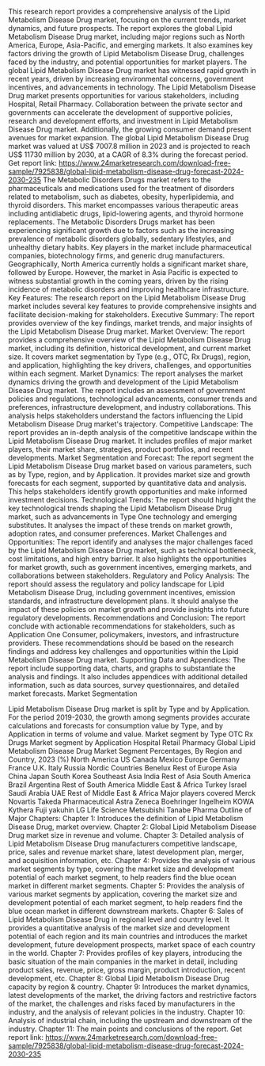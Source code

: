 This research report provides a comprehensive analysis of the Lipid Metabolism Disease Drug market, focusing on the current trends, market dynamics, and future prospects. The report explores the global Lipid Metabolism Disease Drug market, including major regions such as North America, Europe, Asia-Pacific, and emerging markets. It also examines key factors driving the growth of Lipid Metabolism Disease Drug, challenges faced by the industry, and potential opportunities for market players.
The global Lipid Metabolism Disease Drug market has witnessed rapid growth in recent years, driven by increasing environmental concerns, government incentives, and advancements in technology. The Lipid Metabolism Disease Drug market presents opportunities for various stakeholders, including Hospital, Retail Pharmacy. Collaboration between the private sector and governments can accelerate the development of supportive policies, research and development efforts, and investment in Lipid Metabolism Disease Drug market. Additionally, the growing consumer demand present avenues for market expansion.
The global Lipid Metabolism Disease Drug market was valued at US$ 7007.8 million in 2023 and is projected to reach US$ 11730 million by 2030, at a CAGR of 8.3% during the forecast period.
Get report link: https://www.24marketresearch.com/download-free-sample/7925838/global-lipid-metabolism-disease-drug-forecast-2024-2030-235 
The Metabolic Disorders Drugs market refers to the pharmaceuticals and medications used for the treatment of disorders related to metabolism, such as diabetes, obesity, hyperlipidemia, and thyroid disorders. This market encompasses various therapeutic areas including antidiabetic drugs, lipid-lowering agents, and thyroid hormone replacements. The Metabolic Disorders Drugs market has been experiencing significant growth due to factors such as the increasing prevalence of metabolic disorders globally, sedentary lifestyles, and unhealthy dietary habits. Key players in the market include pharmaceutical companies, biotechnology firms, and generic drug manufacturers. Geographically, North America currently holds a significant market share, followed by Europe. However, the market in Asia Pacific is expected to witness substantial growth in the coming years, driven by the rising incidence of metabolic disorders and improving healthcare infrastructure.
Key Features:
The research report on the Lipid Metabolism Disease Drug market includes several key features to provide comprehensive insights and facilitate decision-making for stakeholders.
Executive Summary: The report provides overview of the key findings, market trends, and major insights of the Lipid Metabolism Disease Drug market.
Market Overview: The report provides a comprehensive overview of the Lipid Metabolism Disease Drug market, including its definition, historical development, and current market size. It covers market segmentation by Type (e.g., OTC, Rx Drugs), region, and application, highlighting the key drivers, challenges, and opportunities within each segment.
Market Dynamics: The report analyses the market dynamics driving the growth and development of the Lipid Metabolism Disease Drug market. The report includes an assessment of government policies and regulations, technological advancements, consumer trends and preferences, infrastructure development, and industry collaborations. This analysis helps stakeholders understand the factors influencing the Lipid Metabolism Disease Drug market's trajectory.
Competitive Landscape: The report provides an in-depth analysis of the competitive landscape within the Lipid Metabolism Disease Drug market. It includes profiles of major market players, their market share, strategies, product portfolios, and recent developments.
Market Segmentation and Forecast: The report segment the Lipid Metabolism Disease Drug market based on various parameters, such as by Type, region, and by Application. It provides market size and growth forecasts for each segment, supported by quantitative data and analysis. This helps stakeholders identify growth opportunities and make informed investment decisions.
Technological Trends: The report should highlight the key technological trends shaping the Lipid Metabolism Disease Drug market, such as advancements in Type One technology and emerging substitutes. It analyses the impact of these trends on market growth, adoption rates, and consumer preferences.
Market Challenges and Opportunities: The report identify and analyses the major challenges faced by the Lipid Metabolism Disease Drug market, such as technical bottleneck, cost limitations, and high entry barrier. It also highlights the opportunities for market growth, such as government incentives, emerging markets, and collaborations between stakeholders.
Regulatory and Policy Analysis: The report should assess the regulatory and policy landscape for Lipid Metabolism Disease Drug, including government incentives, emission standards, and infrastructure development plans. It should analyse the impact of these policies on market growth and provide insights into future regulatory developments.
Recommendations and Conclusion: The report conclude with actionable recommendations for stakeholders, such as Application One Consumer, policymakers, investors, and infrastructure providers. These recommendations should be based on the research findings and address key challenges and opportunities within the Lipid Metabolism Disease Drug market.
Supporting Data and Appendices: The report include supporting data, charts, and graphs to substantiate the analysis and findings. It also includes appendices with additional detailed information, such as data sources, survey questionnaires, and detailed market forecasts.
Market Segmentation

Lipid Metabolism Disease Drug market is split by Type and by Application. For the period 2019-2030, the growth among segments provides accurate calculations and forecasts for consumption value by Type, and by Application in terms of volume and value.
Market segment by Type
OTC
Rx Drugs
Market segment by Application
Hospital
Retail Pharmacy
Global Lipid Metabolism Disease Drug Market Segment Percentages, By Region and Country, 2023 (%)
North America
US
Canada
Mexico
Europe
Germany
France
U.K.
Italy
Russia
Nordic Countries
Benelux
Rest of Europe
Asia
China
Japan
South Korea
Southeast Asia
India
Rest of Asia
South America
Brazil
Argentina
Rest of South America
Middle East & Africa
Turkey
Israel
Saudi Arabia
UAE
Rest of Middle East & Africa
Major players covered
Merck
Novartis
Takeda Pharmaceutical
Astra Zeneca
Boehringer Ingelheim
KOWA
Kythera
Fuji yakuhin
LG Life Science
Metsubishi Tanabe Pharma
Outline of Major Chapters:
Chapter 1: Introduces the definition of Lipid Metabolism Disease Drug, market overview.
Chapter 2: Global Lipid Metabolism Disease Drug market size in revenue and volume.
Chapter 3: Detailed analysis of Lipid Metabolism Disease Drug manufacturers competitive landscape, price, sales and revenue market share, latest development plan, merger, and acquisition information, etc.
Chapter 4: Provides the analysis of various market segments by type, covering the market size and development potential of each market segment, to help readers find the blue ocean market in different market segments.
Chapter 5: Provides the analysis of various market segments by application, covering the market size and development potential of each market segment, to help readers find the blue ocean market in different downstream markets.
Chapter 6: Sales of Lipid Metabolism Disease Drug in regional level and country level. It provides a quantitative analysis of the market size and development potential of each region and its main countries and introduces the market development, future development prospects, market space of each country in the world.
Chapter 7: Provides profiles of key players, introducing the basic situation of the main companies in the market in detail, including product sales, revenue, price, gross margin, product introduction, recent development, etc.
Chapter 8: Global Lipid Metabolism Disease Drug capacity by region & country.
Chapter 9: Introduces the market dynamics, latest developments of the market, the driving factors and restrictive factors of the market, the challenges and risks faced by manufacturers in the industry, and the analysis of relevant policies in the industry.
Chapter 10: Analysis of industrial chain, including the upstream and downstream of the industry.
Chapter 11: The main points and conclusions of the report.
Get report link: https://www.24marketresearch.com/download-free-sample/7925838/global-lipid-metabolism-disease-drug-forecast-2024-2030-235 
